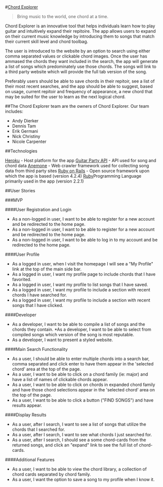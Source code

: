 #[Chord Explorer](#)

> Bring music to the world, one chord at a time.

Chord Explorer is an innovative tool that helps individuals learn how to play guitar and intuitively expand their repitoire. The app allows users to expand on their current music knowledge by introducing them to songs that match their current skill level and chord toolbag.

The user is introduced to the website by an option to search using either comma separated values or clickable chord images. Once the user has ammased the chords they want included in the search, the app will generate a list of songs which predominately use those chords. The songs will link to a third party website which will provide the full tab version of the song.

Preferably users should be able to save chords in their repitoir, see a list of their most recent searches, and the app should be able to suggest, based on usage, current repitoir and frequency of appearance, a new chord that may be suited for the user to learn as the next logical chord.


##The Chord Explorer team are the owners of Chord Explorer. Our team includes:

* Andy Dierker
* Dennis Tam
* Erik Germani
* Nick Christiny
* Nicole Carpenter


##Technologies

[Heroku](www.heroku.com) - Host platform for the app
[Guitar Party API](http://www.guitarparty.com/developers/) - API used for song and chord data
[Anemone](https://github.com/chriskite/anemone) - Web crawler framework used for collecting song data from third party sites
[Ruby on Rails](http://rubyonrails.org/) - Open source framework upon which the app is based (version 4.2.4)
[Ruby](http://rubyonrails.org/)Programming Language primarily used in the app (version 2.2.1)


##User Stories

###MVP

####User Registration and Login
* As a non-logged in user, I want to be able to register for a new account and be redirected to the home page.
* As a non-logged in user, I want to be able to register for a new account and be redirected to the home page.
* As a non-logged in user, I want to be able to log in to my account and be redirected to the home page.

####User Profile
* As a logged in user, when I visit the homepage I will see a "My Profile" link at the top of the main side bar.
* As a logged in user, I want my profile page to include chords that I have favorited.
* As a logged in user, I want my profile to list songs that I have saved.
* As a logged in user, I want my profile to include a section with recent chords I have searched for.
* As a logged in user, I want my profile to include a section with recent songs that I have clicked.

####Developer
* As a developer, I want to be able to compile a list of songs and the chords they contain.
*As a developer, I want to be able to select from compiled songs which version of the song is most reputable.
* As a developer, I want to present a styled website.

####Main Search Functionality
* As a user, I should be able to enter multiple chords into a search bar, comma separated and click enter to have them appear in the 'selected chord' area at the top of the page.
* As a user, I want to be able to click on a chord family (ie: major) and have a list of names of clickable chords appear.
* As a user, I want to be able to click on chords in expanded chord family and have those chord selections appear in the 'selected chord' area on the top of the page.
* As a user, I want to be able to click a button ("FIND SONGS") and have results appear.

####Display Results
* As a user, after I search, I want to see a list of songs that utilize the chords that I searched for.
* As a user, after I search, I want to see what chords I just searched for.
* As a user, after I search, I should see a some chord-cards from the returned songs, and click an "expand" link to see the full list of chord-cards.


####Additional Features
* As a user, I want to be able to view the chord library, a collection of chord cards separated by chord family.
* As a user, I want the option to save a song to my profile when I know it.